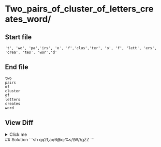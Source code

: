 # Two_pairs_of_cluster_of_letters_creates_word/
## Start file
```
't', 'wo', 'pa','irs', 'o', 'f','clus','ter', 'o', 'f', 'lett', 'ers', 'crea', 'tes', 'wor','d'
```
## End file
```
two
pairs
of
cluster
of
letters
creates
word
```
## View Diff
<details><summary>Click me</summary>

```
--- Two_pairs_of_cluster_of_letters_creates_word//inp
+++ Two_pairs_of_cluster_of_letters_creates_word//out
@@ -1 +1,8 @@
-'t', 'wo', 'pa','irs', 'o', 'f','clus','ter', 'o', 'f', 'lett', 'ers', 'crea', 'tes', 'wor','d'
+two
+pairs
+of
+cluster
+of
+letters
+creates
+word
```
</details>
## Solution
```sh
qq2f,a<CR><Esc>q6@q:%s/\W//g<CR>ZZ
```
